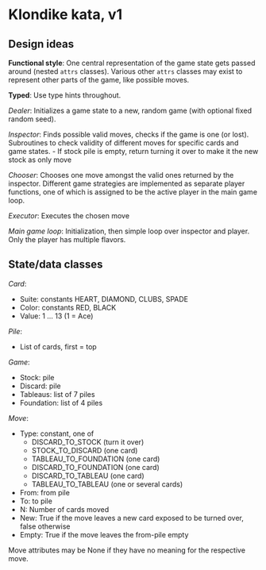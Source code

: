 Klondike kata, v1
=================

Design ideas
------------

**Functional style**: One central representation of the game state gets passed around (nested `attrs` classes).
Various other `attrs` classes may exist to represent other parts of the game, like possible moves.

**Typed**: Use type hints throughout.

*Dealer*: Initializes a game state to a new, random game (with optional fixed random seed).

*Inspector*: Finds possible valid moves, checks if the game is one (or lost).
Subroutines to check validity of different moves for specific cards and game states.
    - If stock pile is empty, return turning it over to make it the new stock as only move

*Chooser*: Chooses one move amongst the valid ones returned by the inspector. 
Different game strategies are implemented as separate player functions, one of which is assigned to be the
active player in the main game loop.

*Executor*: Executes the chosen move

*Main game loop*: Initialization, then simple loop over inspector and player. Only the player has multiple flavors.


State/data classes
------------------

*Card*: 
- Suite: constants HEART, DIAMOND, CLUBS, SPADE
- Color: constants RED, BLACK
- Value: 1 ... 13 (1 = Ace)

*Pile*:
- List of cards, first = top

*Game*:
- Stock: pile
- Discard: pile
- Tableaus: list of 7 piles
- Foundation: list of 4 piles

*Move*:
- Type: constant, one of 
    * DISCARD_TO_STOCK (turn it over)
    * STOCK_TO_DISCARD (one card)
    * TABLEAU_TO_FOUNDATION (one card)
    * DISCARD_TO_FOUNDATION (one card)
    * DISCARD_TO_TABLEAU (one card)
    * TABLEAU_TO_TABLEAU (one or several cards)
- From: from pile
- To: to pile
- N: Number of cards moved
- New: True if the move leaves a new card exposed to be turned over, false otherwise
- Empty: True if the move leaves the from-pile empty

Move attributes may be None if they have no meaning for the respective move.



